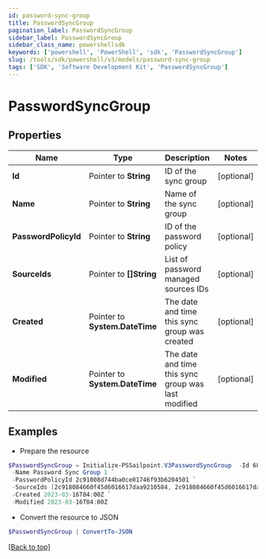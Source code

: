 ```yaml
---
id: password-sync-group
title: PasswordSyncGroup
pagination_label: PasswordSyncGroup
sidebar_label: PasswordSyncGroup
sidebar_class_name: powershellsdk
keywords: ['powershell', 'PowerShell', 'sdk', 'PasswordSyncGroup'] 
slug: /tools/sdk/powershell/v3/models/password-sync-group
tags: ['SDK', 'Software Development Kit', 'PasswordSyncGroup']
---
```



# PasswordSyncGroup

## Properties

Name | Type | Description | Notes
------------ | ------------- | ------------- | -------------
**Id** |  Pointer to **String** | ID of the sync group | [optional] 
**Name** |  Pointer to **String** | Name of the sync group | [optional] 
**PasswordPolicyId** |  Pointer to **String** | ID of the password policy | [optional] 
**SourceIds** |  Pointer to **[]String** | List of password managed sources IDs | [optional] 
**Created** |  Pointer to **System.DateTime** | The date and time this sync group was created | [optional] 
**Modified** |  Pointer to **System.DateTime** | The date and time this sync group was last modified | [optional] 

## Examples

- Prepare the resource
```powershell
$PasswordSyncGroup = Initialize-PSSailpoint.V3PasswordSyncGroup  -Id 6881f631-3bd5-4213-9c75-8e05cc3e35dd `
 -Name Password Sync Group 1 `
 -PasswordPolicyId 2c91808d744ba0ce01746f93b6204501 `
 -SourceIds [2c918084660f45d6016617daa9210584, 2c918084660f45d6016617daa9210500] `
 -Created 2023-03-16T04:00Z `
 -Modified 2023-03-16T04:00Z
```

- Convert the resource to JSON
```powershell
$PasswordSyncGroup | ConvertTo-JSON
```


[[Back to top]](#) 

